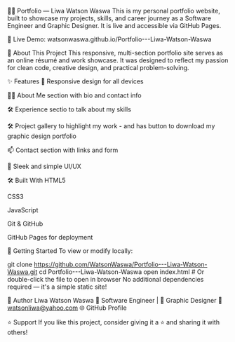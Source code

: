 👨‍💻 Portfolio — Liwa Watson Waswa
This is my personal portfolio website, built to showcase my projects, skills, and career journey as a Software Engineer and Graphic Designer. It is live and accessible via GitHub Pages.

🔗 Live Demo: watsonwaswa.github.io/Portfolio---Liwa-Watson-Waswa

🚀 About This Project
This responsive, multi-section portfolio site serves as an online résumé and work showcase. It was designed to reflect my passion for clean code, creative design, and practical problem-solving.

✨ Features
📱 Responsive design for all devices

🧑‍💼 About Me section with bio and contact info

🛠️ Experience sectio to talk about my skills

🛠️ Project gallery to highlight my work - and has button to download my graphic design portfolio

📫 Contact section with links and form

🎨 Sleek and simple UI/UX

🛠️ Built With
HTML5

CSS3

JavaScript

Git & GitHub

GitHub Pages for deployment

📂 Getting Started
To view or modify locally:

git clone https://github.com/WatsonWaswa/Portfolio---Liwa-Watson-Waswa.git
cd Portfolio---Liwa-Watson-Waswa
open index.html  # Or double-click the file to open in browser
No additional dependencies required — it's a simple static site!



👤 Author
Liwa Watson Waswa
💼 Software Engineer | 🎨 Graphic Designer
📧 watsonliwa@yahoo.com
🌐 GitHub Profile

⭐️ Support
If you like this project, consider giving it a ⭐️ and sharing it with others!
